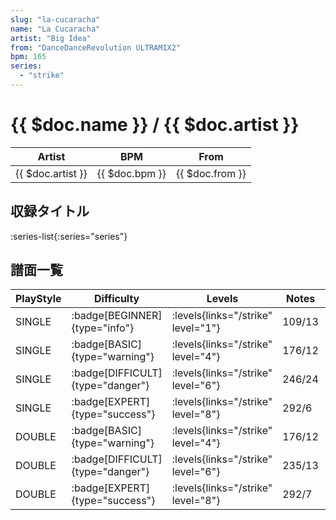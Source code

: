 ```yaml
---
slug: "la-cucaracha"
name: "La Cucaracha"
artist: "Big Idea"
from: "DanceDanceRevolution ULTRAMIX2"
bpm: 165
series:
  - "strike"
---
```


# {{ $doc.name }} / {{ $doc.artist }}

|Artist|BPM|From|
|------|---|----|
|{{ $doc.artist }}|{{ $doc.bpm }}|{{ $doc.from }}|

## 収録タイトル

:series-list{:series="series"}

## 譜面一覧

|PlayStyle|Difficulty|Levels|Notes|Movie|
|---------|----------|------|-----|-----|
|SINGLE| :badge[BEGINNER]{type="info"}| :levels{links="/strike" level="1"}|109/13||
|SINGLE| :badge[BASIC]{type="warning"}| :levels{links="/strike" level="4"}|176/12||
|SINGLE| :badge[DIFFICULT]{type="danger"}| :levels{links="/strike" level="6"}|246/24||
|SINGLE| :badge[EXPERT]{type="success"}| :levels{links="/strike" level="8"}|292/6||
|DOUBLE| :badge[BASIC]{type="warning"}| :levels{links="/strike" level="4"}|176/12||
|DOUBLE| :badge[DIFFICULT]{type="danger"}| :levels{links="/strike" level="6"}|235/13||
|DOUBLE| :badge[EXPERT]{type="success"}| :levels{links="/strike" level="8"}|292/7||
